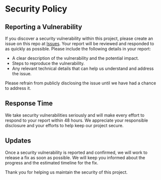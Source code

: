 # Security Policy

## Reporting a Vulnerability

If you discover a security vulnerability within this project, please create an issue on this repo at [Issues](https://github.com/realgolf/web/issues). Your report will be reviewed and responded to as quickly as possible. Please include the following details in your report:

- A clear description of the vulnerability and the potential impact.
- Steps to reproduce the vulnerability.
- Any relevant technical details that can help us understand and address the issue.

Please refrain from publicly disclosing the issue until we have had a chance to address it.

## Response Time

We take security vulnerabilities seriously and will make every effort to respond to your report within 48 hours. We appreciate your responsible disclosure and your efforts to help keep our project secure.

## Updates

Once a security vulnerability is reported and confirmed, we will work to release a fix as soon as possible. We will keep you informed about the progress and the estimated timeline for the fix.

Thank you for helping us maintain the security of this project.
